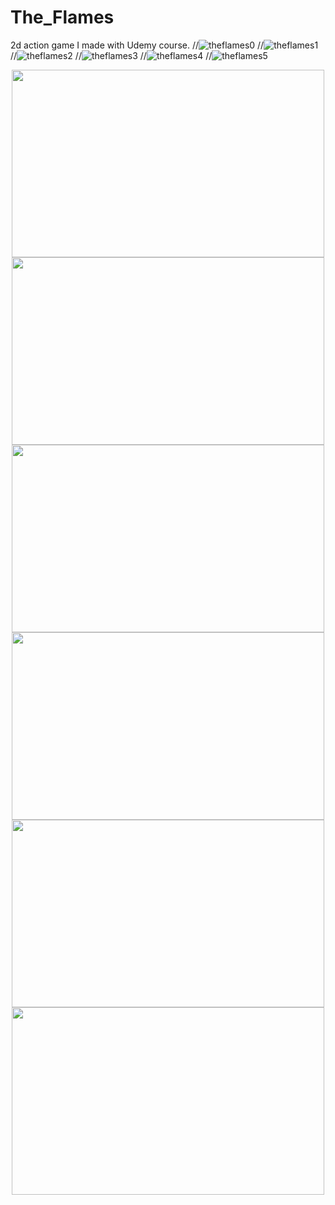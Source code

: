 # The_Flames
2d action game I made with Udemy course.
//![theflames0](https://user-images.githubusercontent.com/60680749/152657043-71d22d78-42dc-4844-aa42-22ad75002daa.png)
//![theflames1](https://user-images.githubusercontent.com/60680749/152657045-96ea93e7-d33d-4657-bf3a-15f09e1d172e.png)
//![theflames2](https://user-images.githubusercontent.com/60680749/152657046-d8629b22-8d5c-4388-bdc2-711fd8114836.png)
//![theflames3](https://user-images.githubusercontent.com/60680749/152657048-b6192a2f-10a1-478f-8e1b-a4df1669956d.png)
//![theflames4](https://user-images.githubusercontent.com/60680749/152657049-de98b01a-b017-42ac-a61f-aed9c88e89ce.png)
//![theflames5](https://user-images.githubusercontent.com/60680749/152657051-44100a1f-af5c-44e1-b320-05a105106ba4.png)



<p align="center">
<img src="https://user-images.githubusercontent.com/60680749/152657045-96ea93e7-d33d-4657-bf3a-15f09e1d172e.png" width="500" height="300">
<img src="https://user-images.githubusercontent.com/60680749/152657043-71d22d78-42dc-4844-aa42-22ad75002daa.png" width="500" height="300">
<img src="https://user-images.githubusercontent.com/60680749/152657046-d8629b22-8d5c-4388-bdc2-711fd8114836.png" width="500" height="300">
<img src="https://user-images.githubusercontent.com/60680749/152657048-b6192a2f-10a1-478f-8e1b-a4df1669956d.png" width="500" height="300">
<img src="https://user-images.githubusercontent.com/60680749/152657049-de98b01a-b017-42ac-a61f-aed9c88e89ce.png" width="500" height="300">
<img src="https://user-images.githubusercontent.com/60680749/152657051-44100a1f-af5c-44e1-b320-05a105106ba4.png" width="500" height="300">
  
</p>
